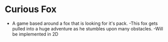 # Curious Fox
* A game based around a fox that is looking for it's pack.
    -This fox gets pulled into a huge adventure as he stumbles upon many obstacles.
    -Will be implemented in 2D
